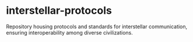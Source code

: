 # interstellar-protocols
Repository housing protocols and standards for interstellar communication, ensuring interoperability among diverse civilizations.
